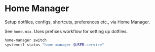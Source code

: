 # Home Manager

Setup dotfiles, configs, shortcuts, preferences etc., via Home Manager.

See `home.nix`.
Uses prefixes workflow for setting up dotfiles.

```bash
home-manager switch
systemctl status "home-manager-$USER.service"
```
